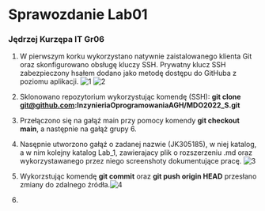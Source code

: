 # Sprawozdanie Lab01
### Jędrzej Kurzępa IT Gr06

1. W pierwszym korku wykorzystano natywnie zaistalowanego klienta Git oraz skonfigurowano obsługę kluczy SSH.
Prywatny klucz SSH zabezpieczony hsałem dodano jako metodę dostępu do GitHuba z poziomu aplikacji.
![1](/MDO2022_S/ITE/GCL06/JK305185/Lab01/Screenshot%20from%202022-03-13%2018-47-01.png)
![2](/MDO2022_S/ITE/GCL06/JK305185/Lab01/Screenshot%20from%202022-03-13%2019-01-45.png)


2. Sklonowano repozytorium wykorzystując komendę (SSH): 
**git clone git@github.com:InzynieriaOprogramowaniaAGH/MDO2022_S.git**

3. Przełączono się na gałąź main przy pomocy komendy **git checkout main**, a następnie na gałąż grupy 6. 
4. Nasępnie utworzono gałąź o zadanej nazwie (JK305185), w niej katalog, a w nim kolejny katalog Lab_1, zawierajacy plik o rozszerzeniu .md oraz wykorzystawanego przez niego screenshoty dokumentujące pracę. 
   ![3](/MDO2022_S/ITE/GCL06/JK305185/Lab01/4.png)

5. Wykorzstując komendę **git commit** oraz **git push origin HEAD** przesłano zmiany do zdalnego źródła.![4](/MDO2022_S/ITE/GCL06/JK305185/Lab01/5.png)
6. 


